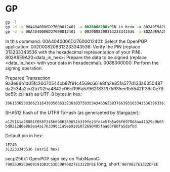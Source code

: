 # GP

```cmd
gp -l
gp -d -a 00A4040006D27600012401 -a 0020008208<PIN in hex> -a 802A9E9A20<data in hex> -a 0088000000
gp -d -a 00A4040006D27600012401 -a 0020008208313233343536 -a 802A9E9A204a656c6c6f20576f726c6421aabbccddeeff00112233445566778899aabbccddeeff -a 0088000000
```

In this command:
00A4040006D27600012401: Select the OpenPGP application.
0020008208313233343536: Verify the PIN (replace 313233343536 with the hexadecimal representation of your PIN).
802A9E9A20<data_in_hex>: Prepare the data to be signed (replace <data_in_hex> with your data in hexadecimal).
0088000000: Perform the signing operation.


Prepared Transaction 9a3e86b1d05fc26070544cb87f91c4569c661e8fa2e35fa577d133a6350487da2534a2cd2b702ba4842c06cff96a57962f831375935ee1b5542ff39c0e79be59:
txHash as UTF-8 bytes in hex:

```hex
3961336538366231643035666332363037303534346362383766393163343536396336363165386661326533356661353737643133336136333530343837646132353334613263643262373032626134383432633036636666393661353739363266383331333735393335656531623535343266663339633065373962653539
```

SHA512 hash of the UTF8 TxHash (as generaeted by Stargazer):

`a125161a28081f058f245b6986359651b319fe23fd4e5fb5a96f697868aa41329c9b05bd0212d0e8b2ea4a17b3390c1a9eb9101872690495faa85f80fa5dafbd`

Default pin in hex:

```
1E240
313233343536 (ascii hex)
```


secp256k1 OpenPGP sign key on YubiNanoC: `79825D85C8A09191DB3C53DC9B70B27E1322DFEE` long, short: `9B70B27E1322DFEE`